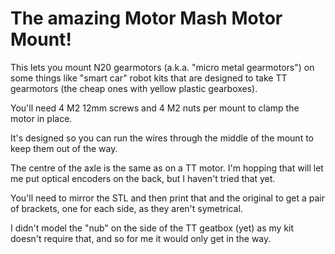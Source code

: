 # The amazing Motor Mash Motor Mount!

This lets you mount N20 gearmotors (a.k.a. "micro metal gearmotors") on some things like "smart car" robot kits that are designed to take TT gearmotors (the cheap ones with yellow plastic gearboxes).

You'll need 4 M2 12mm screws and 4 M2 nuts per mount to clamp the motor in place.

It's designed so you can run the wires through the middle of the mount to keep them out of the way.

The centre of the axle is the same as on a TT motor. I'm hopping that will let me put optical encoders on the back, but I haven't tried that yet.

You'll need to mirror the STL and then print that and the original to get a pair of brackets, one for each side, as they aren't symetrical.

I didn't model the "nub" on the side of the TT geatbox (yet) as my kit doesn't require that, and so for me it would only get in the way.

